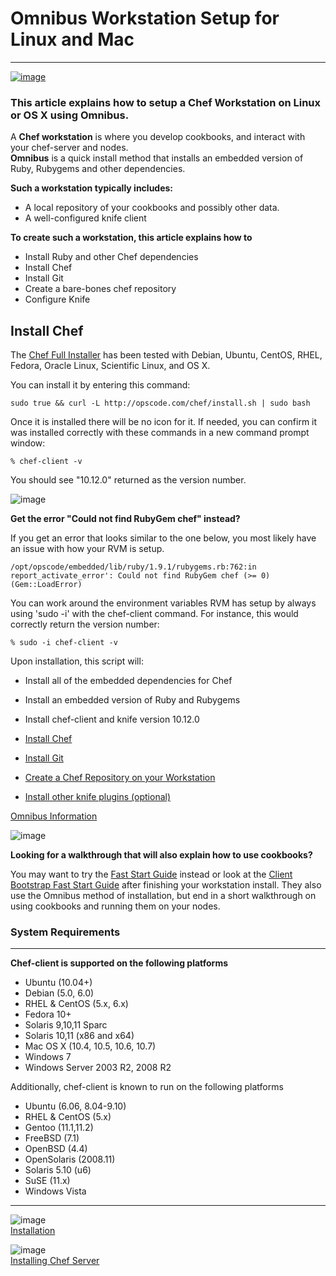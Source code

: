 Omnibus Workstation Setup for Linux and Mac
===========================================

  

* * * * *

  

[![image](../attachments/thumbnails/24773133/25002043)](http://wiki.opscode.com/download../attachments/24773133/OC_Chef_Logo_small.png)

### This article explains how to setup a Chef Workstation on Linux or OS X using Omnibus.

  
 A **Chef workstation** is where you develop cookbooks, and interact
with your chef-server and nodes.  
**Omnibus** is a quick install method that installs an embedded version
of Ruby, Rubygems and other dependencies.

  
**Such a workstation typically includes:**

-   A local repository of your cookbooks and possibly other data.
-   A well-configured knife client

**To create such a workstation, this article explains how to**

-   Install Ruby and other Chef dependencies
-   Install Chef
-   Install Git
-   Create a bare-bones chef repository
-   Configure Knife

Install Chef
------------

The [Chef Full Installer](http://www.opscode.com/chef/install) has been
tested with Debian, Ubuntu, CentOS, RHEL, Fedora, Oracle Linux,
Scientific Linux, and OS X.

You can install it by entering this command:

    sudo true && curl -L http://opscode.com/chef/install.sh | sudo bash

Once it is installed there will be no icon for it. If needed, you can
confirm it was installed correctly with these commands in a new command
prompt window:

    % chef-client -v

You should see "10.12.0" returned as the version number.

![image](images/icons/emoticons/check.gif)

**Get the error "Could not find RubyGem chef" instead?**  
  
 If you get an error that looks similar to the one below, you most
likely have an issue with how your RVM is setup.

    /opt/opscode/embedded/lib/ruby/1.9.1/rubygems.rb:762:in report_activate_error': Could not find RubyGem chef (>= 0) (Gem::LoadError)

You can work around the environment variables RVM has setup by always
using 'sudo -i' with the chef-client command. For instance, this would
correctly return the version number:

    % sudo -i chef-client -v

Upon installation, this script will:

-   Install all of the embedded dependencies for Chef
-   Install an embedded version of Ruby and Rubygems
-   Install chef-client and knife version 10.12.0

  

-   [Install Chef](#OmnibusWorkstationSetupforLinuxandMac-InstallChef)
-   [Install Git](#OmnibusWorkstationSetupforLinuxandMac-InstallGit)
-   [Create a Chef Repository on your
    Workstation](#OmnibusWorkstationSetupforLinuxandMac-CreateaChefRepositoryonyourWorkstation)
-   [Install other knife plugins
    (optional)](#OmnibusWorkstationSetupforLinuxandMac-Installotherknifeplugins%28optional%29)

[Omnibus
Information](#OmnibusWorkstationSetupforLinuxandMac-OmnibusInformation)

  

![image](images/icons/emoticons/check.gif)

**Looking for a walkthrough that will also explain how to use
cookbooks?**  
  
 You may want to try the [Fast Start
Guide](Fast%20Start%20Guide.html "Fast Start Guide") instead or look at
the [Client Bootstrap Fast Start
Guide](Client%20Bootstrap%20Fast%20Start%20Guide.html "Client Bootstrap Fast Start Guide")
after finishing your workstation install. They also use the Omnibus
method of installation, but end in a short walkthrough on using
cookbooks and running them on your nodes.

  

### System Requirements

* * * * *

**Chef-client is supported on the following platforms**

-   Ubuntu (10.04+)
-   Debian (5.0, 6.0)
-   RHEL & CentOS (5.x, 6.x)
-   Fedora 10+
-   Solaris 9,10,11 Sparc
-   Solaris 10,11 (x86 and x64)
-   Mac OS X (10.4, 10.5, 10.6, 10.7)
-   Windows 7
-   Windows Server 2003 R2, 2008 R2

Additionally, chef-client is known to run on the following platforms

-   Ubuntu (6.06, 8.04-9.10)
-   RHEL & CentOS (5.x)
-   Gentoo (11.1,11.2)
-   FreeBSD (7.1)
-   OpenBSD (4.4)
-   OpenSolaris (2008.11)
-   Solaris 5.10 (u6)
-   SuSE (11.x)
-   Windows Vista

  

* * * * *

![image](../attachments/24773133/25002040.png)   
[Installation](Installation.html "Installation")

![image](../attachments/24773133/25002041.png)   
[Installing Chef
Server](Installing%20Chef%20Server.html "Installing Chef Server")

  
  

  
